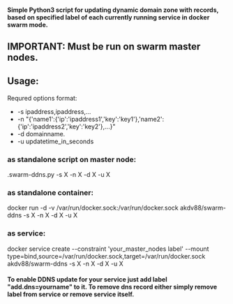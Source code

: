 #### Simple Python3 script for updating dynamic domain zone with records, based on specified label of each currently running service in docker swarm mode.

## IMPORTANT: Must be run on swarm master nodes.

## Usage:
Requred options format:
* -s ipaddress,ipaddress,...
* -n "{'name1':{'ip':'ipaddress1','key':'key1'},'name2':{'ip':'ipaddress2','key':'key2'},...}"
* -d domainname.
* -u updatetime_in_seconds

### as standalone script on master node:
.swarm-ddns.py -s X -n X -d X -u X

### as standalone container:
docker run -d -v /var/run/docker.sock:/var/run/docker.sock akdv88/swarm-ddns -s X -n X -d X -u X

### as service:
docker service create --constraint 'your_master_nodes label' --mount type=bind,source=/var/run/docker.sock,target=/var/run/docker.sock akdv88/swarm-ddns -s X -n X -d X -u X

#### To enable DDNS update for your service just add label "add.dns=yourname" to it. To remove dns record either simply remove label from service or remove service itself.

